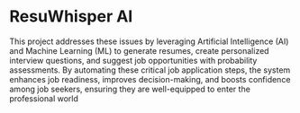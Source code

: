# ResuWhisper AI
 This project addresses these issues by leveraging Artificial Intelligence (AI) and Machine Learning (ML) to generate resumes, create personalized interview questions, and suggest job opportunities with probability assessments. By automating these critical job application steps, the system enhances job readiness, improves decision-making, and boosts confidence among job seekers, ensuring they are well-equipped to enter the professional world
